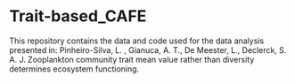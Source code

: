 # Trait-based_CAFE
This repository contains the data and code used for the data analysis presented in:  Pinheiro-Silva, L. , Gianuca, A. T., De Meester, L., Declerck, S. A. J. Zooplankton community trait mean value rather than diversity determines ecosystem functioning.
